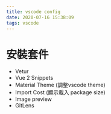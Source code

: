 ```yaml
---
title: vscode config
date: 2020-07-16 15:38:09
tags: vscode
---
```

# 安裝套件
* Vetur
* Vue 2 Snippets
* Material Theme (調整vscode theme)
* Import Cost (顯示載入 package size)
* Image preview
* GitLens
